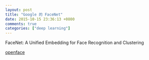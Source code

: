 ```yaml
---
layout: post
title: "Google 的 FaceNet"
date: 2015-10-15 23:36:13 +0800
comments: true
categories: ["deep learning"]
---
```



<!-- more -->

FaceNet: A Unified Embedding for Face Recognition and Clustering

[openface]


[openface]:https://github.com/cmusatyalab/openface